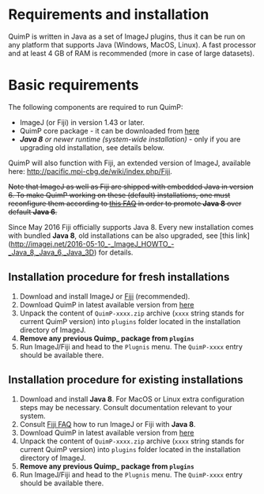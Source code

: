 # Requirements and installation

QuimP is written in Java as a set of ImageJ plugins, thus it can be run on any platform that supports Java (Windows, MacOS, Linux). A fast processor and at least 4 GB of RAM is recommended (more in case of large datasets). 

# Basic requirements

The following components are required to run QuimP:
- ImageJ (or Fiji) in version 1.43 or later.  
- QuimP core package - it can be downloaded from [here](http://www2.warwick.ac.uk/fac/sci/systemsbiology/staff/baniukiewicz/quimp/quimp-download)
- _**Java 8** or newer runtime (system-wide installation)_ - only if you are upgrading old installation, see details below.

QuimP will also function with Fiji, an extended version of ImageJ, available here: http://pacific.mpi-cbg.de/wiki/index.php/Fiji.

~~Note that ImageJ as well as Fiji are shipped with embedded Java in version 6. To make QuimP working on these (default) installations, one must reconfigure them according to [this FAQ](http://imagej.net/Frequently_Asked_Questions) in order to promote **Java 8** over default **Java 6**.~~

Since May 2016 Fiji officially supports Java 8. Every new installation comes with bundled **Java 8**, old installations can be also upgraded, see [this link] (http://imagej.net/2016-05-10_-_ImageJ_HOWTO_-_Java_8,_Java_6,_Java_3D) for details.   

## Installation procedure for fresh installations

1. Download and install ImageJ or [Fiji](http://fiji.sc/#download) (recommended).
1. Download QuimP in latest available version from [here](http://www2.warwick.ac.uk/fac/sci/systemsbiology/staff/baniukiewicz/quimp/quimp-download/)
1. Unpack the content of `QuimP-xxxx.zip` archive (`xxxx` string stands for current QuimP version) into `plugins` folder located in the installation directory of ImageJ.
1. **Remove any previous Quimp_ package from `plugins`**
1. Run ImageJ/Fiji and head to the `Plugnis` menu. The `QuimP-xxxx` entry should be available there.

## Installation procedure for existing installations

1. Download and install **Java 8**. For MacOS or Linux extra configuration steps may be necessary. Consult documentation relevant to your system.
1. Consult [Fiji FAQ](http://imagej.net/Frequently_Asked_Questions) how to run ImageJ or Fiji with **Java 8**.
1. Download QuimP in latest available version from [here](http://www2.warwick.ac.uk/fac/sci/systemsbiology/staff/baniukiewicz/quimp/quimp-download/)
1. Unpack the content of `QuimP-xxxx.zip` archive (`xxxx` string stands for current QuimP version) into `plugins` folder located in the installation directory of ImageJ.
1. **Remove any previous Quimp_ package from `plugins`**
1. Run ImageJ/Fiji and head to the `Plugnis` menu. The `QuimP-xxxx` entry should be available there.
